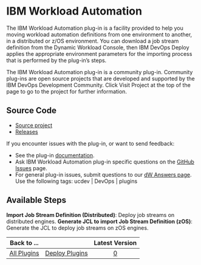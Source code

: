 
# IBM Workload Automation

The IBM Workload Automation plug-in is a facility provided to help you moving workload automation definitions from one environment to another, in a distributed or z/OS environment. You can download a job stream definition from the Dynamic Workload Console, then IBM DevOps Deploy applies the appropriate environment parameters for the importing process that is performed by the plug-in’s steps.

The IBM Workload Automation plug-in is a community plug-in. Community plug-ins are open source projects that are developed and supported by the IBM DevOps Development Community. Click Visit Project at the top of the page to go to the project for further information.

## Source Code

* [Source project](https://github.com/UrbanCode/IBM-Workload-Automation-UCD)
* [Releases](https://github.com/UrbanCode/IBM-Workload-Automation-UCD/releases)

If you encounter issues with the plug-in, or want to send feedback:

* See the plug-in [documentation](https://github.com/UrbanCode/IBM-Workload-Automation-UCD/tree/master/doc).
* Ask IBM Workload Automation plug-in specific questions on the [GitHub Issues](https://github.com/UrbanCode/IBM-Workload-Automation-UCD/issues) page.
* For general plug-in issues, submit questions to our [dW Answers page](https://community.ibm.com/community/user/wasdevops/urbancode-discussion). Use the following tags: ucdev | DevOps | plugins

## Available Steps

**Import Job Stream Definition (Distributed)**: Deploy job streams on distributed engines. **Generate JCL to import Job Stream Definition (zOS)**: Generate the JCL to deploy job streams on zOS engines.

|Back to ...||Latest Version|
| :---: | :---: | :---: |
|[All Plugins](../../index.md)|[Deploy Plugins](../README.md)|[0]()|
